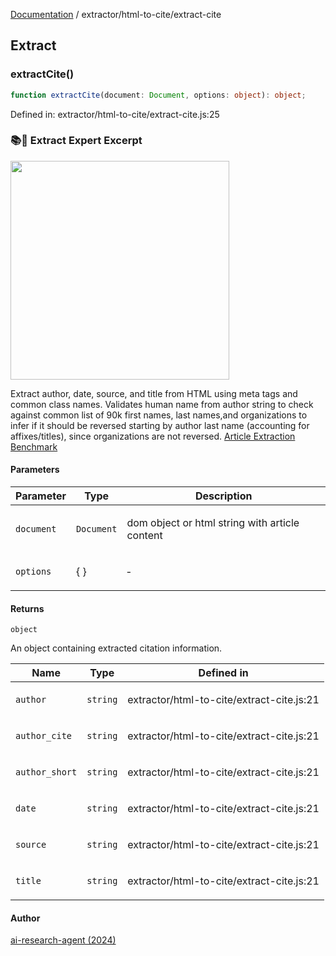 [Documentation](../../modules.md) / extractor/html-to-cite/extract-cite

## Extract

### extractCite()

```ts
function extractCite(document: Document, options: object): object;
```

Defined in: extractor/html-to-cite/extract-cite.js:25

### 📚💎 Extract Expert Excerpt 
<img width="350px" src="https://i.imgur.com/4GOOM9s.jpeg" />

Extract author, date, source, and title from HTML using meta tags
and common class names. Validates human name from author string to check
against common list of 90k first names, last names,and organizations to infer
if it should be reversed starting by author last name (accounting for affixes/titles),
since organizations are not reversed.
[Article Extraction Benchmark](https://github.com/scrapinghub/article-extraction-benchmark?tab=readme-ov-file#results)

#### Parameters

<table>
<thead>
<tr>
<th>Parameter</th>
<th>Type</th>
<th>Description</th>
</tr>
</thead>
<tbody>
<tr>
<td>

`document`

</td>
<td>

`Document`

</td>
<td>

dom object or html string with article content

</td>
</tr>
<tr>
<td>

`options`

</td>
<td>

\{ \}

</td>
<td>

&hyphen;

</td>
</tr>
</tbody>
</table>

#### Returns

`object`

An object containing extracted citation information.

<table>
<thead>
<tr>
<th>Name</th>
<th>Type</th>
<th>Defined in</th>
</tr>
</thead>
<tbody>
<tr>
<td>

`author`

</td>
<td>

`string`

</td>
<td>

extractor/html-to-cite/extract-cite.js:21

</td>
</tr>
<tr>
<td>

`author_cite`

</td>
<td>

`string`

</td>
<td>

extractor/html-to-cite/extract-cite.js:21

</td>
</tr>
<tr>
<td>

`author_short`

</td>
<td>

`string`

</td>
<td>

extractor/html-to-cite/extract-cite.js:21

</td>
</tr>
<tr>
<td>

`date`

</td>
<td>

`string`

</td>
<td>

extractor/html-to-cite/extract-cite.js:21

</td>
</tr>
<tr>
<td>

`source`

</td>
<td>

`string`

</td>
<td>

extractor/html-to-cite/extract-cite.js:21

</td>
</tr>
<tr>
<td>

`title`

</td>
<td>

`string`

</td>
<td>

extractor/html-to-cite/extract-cite.js:21

</td>
</tr>
</tbody>
</table>

#### Author

[ai-research-agent (2024)](https://airesearch.js.org)
